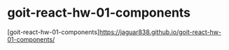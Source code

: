 # goit-react-hw-01-components
[goit-react-hw-01-components]https://jaguar838.github.io/goit-react-hw-01-components/
